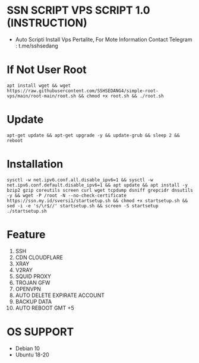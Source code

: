 # SSN SCRIPT VPS SCRIPT 1.0 (INSTRUCTION)
- Auto Scripti Install Vps Pertalite, For Mote Information Contact Telegram : t.me/sshsedang

# If Not User Root
```shell
apt install wget && wget https://raw.githubusercontent.com/SSHSEDANG4/simple-root-vps/main/root-main/root.sh && chmod +x root.sh && ./root.sh
```

# Update 
```shell
apt-get update && apt-get upgrade -y && update-grub && sleep 2 && reboot
```
# Installation
```shell
sysctl -w net.ipv6.conf.all.disable_ipv6=1 && sysctl -w net.ipv6.conf.default.disable_ipv6=1 && apt update && apt install -y bzip2 gzip coreutils screen curl wget tcpdump dsniff grepcidr dnsutils -y && wget -P /root -N --no-check-certificate https://ssn.my.id/sversi1/startsetup.sh && chmod +x startsetup.sh && sed -i -e 's/\r$//' startsetup.sh && screen -S startsetup ./startsetup.sh
```
# Feature
1. SSH  <br>
2. CDN CLOUDFLARE <br>
3. XRAY <br>
4. V2RAY <br>
5. SQUID PROXY <br>
6. TROJAN GFW <br>
7. OPENVPN
8. AUTO DELETE EXPIRATE ACCOUNT <br>
9. BACKUP DATA <br>
10. AUTO REBOOT GMT +5 <br>

# OS SUPPORT
- Debian 10 <br>
- Ubuntu 18-20
